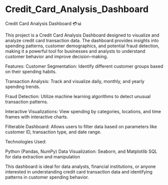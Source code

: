 # Credit_Card_Analysis_Dashboard
Credit Card Analysis Dashboard 💳📊


This project is a Credit Card Analysis Dashboard designed to visualize and analyze credit card transaction data. The dashboard provides insights into spending patterns, customer demographics, and potential fraud detection, making it a powerful tool for businesses and analysts to understand customer behavior and improve decision-making.

Features:
Customer Segmentation: Identify different customer groups based on their spending habits.

Transaction Analysis: Track and visualize daily, monthly, and yearly spending trends.

Fraud Detection: Utilize machine learning algorithms to detect unusual transaction patterns.

Interactive Visualizations: View spending by categories, locations, and time frames with interactive charts.

Filterable Dashboard: Allows users to filter data based on parameters like customer ID, transaction type, and date range.

Technologies Used:

Python (Pandas, NumPy)
Data Visualization: Seaborn, and Matplotlib
SQL for data extraction and manipulation


This dashboard is ideal for data analysts, financial institutions, or anyone interested in understanding credit card transaction data and identifying patterns in customer spending behavior.
